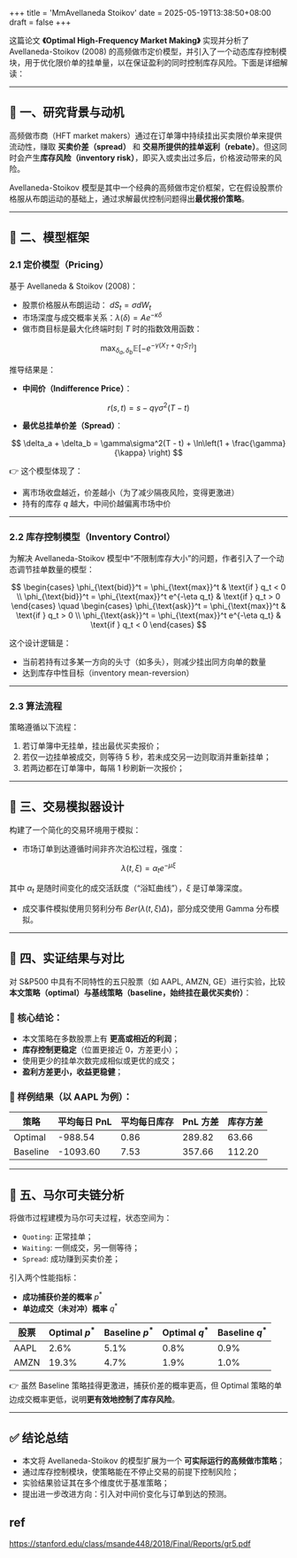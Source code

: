 +++
title = 'MmAvellaneda Stoikov'
date = 2025-05-19T13:38:50+08:00
draft = false
+++


这篇论文 **《Optimal High-Frequency Market Making》** 实现并分析了 Avellaneda-Stoikov (2008) 的高频做市定价模型，并引入了一个动态库存控制模块，用于优化限价单的挂单量，以在保证盈利的同时控制库存风险。下面是详细解读：

---

## 📌 一、研究背景与动机

高频做市商（HFT market makers）通过在订单簿中持续挂出买卖限价单来提供流动性，赚取 **买卖价差（spread）** 和 **交易所提供的挂单返利（rebate）**。但这同时会产生**库存风险（inventory risk）**，即买入或卖出过多后，价格波动带来的风险。

Avellaneda-Stoikov 模型是其中一个经典的高频做市定价框架，它在假设股票价格服从布朗运动的基础上，通过求解最优控制问题得出**最优报价策略**。

---

## 📌 二、模型框架

### 2.1 定价模型（Pricing）

基于 Avellaneda & Stoikov (2008)：

* 股票价格服从布朗运动： $dS_t = \sigma dW_t$
* 市场深度与成交概率关系：$\lambda(\delta) = A e^{-\kappa \delta}$
* 做市商目标是最大化终端时刻 $T$ 时的指数效用函数：

$$
\max_{\delta_a, \delta_b} \mathbb{E}[-e^{-\gamma (X_T + q_T S_T)}]
$$

推导结果是：

* **中间价（Indifference Price）**：

$$
r(s, t) = s - q\gamma\sigma^2(T - t)
$$

* **最优总挂单价差（Spread）**：

$$
\delta_a + \delta_b = \gamma\sigma^2(T - t) + \ln\left(1 + \frac{\gamma}{\kappa} \right)
$$

👉 这个模型体现了：

* 离市场收盘越近，价差越小（为了减少隔夜风险，变得更激进）
* 持有的库存 $q$ 越大，中间价越偏离市场中价

---

### 2.2 库存控制模型（Inventory Control）

为解决 Avellaneda-Stoikov 模型中“不限制库存大小”的问题，作者引入了一个动态调节挂单数量的模型：

$$
\begin{cases}
\phi_{\text{bid}}^t = \phi_{\text{max}}^t & \text{if } q_t < 0 \\
\phi_{\text{bid}}^t = \phi_{\text{max}}^t e^{-\eta q_t} & \text{if } q_t > 0
\end{cases}
\quad
\begin{cases}
\phi_{\text{ask}}^t = \phi_{\text{max}}^t & \text{if } q_t > 0 \\
\phi_{\text{ask}}^t = \phi_{\text{max}}^t e^{-\eta q_t} & \text{if } q_t < 0
\end{cases}
$$

这个设计逻辑是：

* 当前若持有过多某一方向的头寸（如多头），则减少挂出同方向单的数量
* 达到库存中性目标（inventory mean-reversion）

---

### 2.3 算法流程

策略遵循以下流程：

1. 若订单簿中无挂单，挂出最优买卖报价；
2. 若仅一边挂单被成交，则等待 5 秒，若未成交另一边则取消并重新挂单；
3. 若两边都在订单簿中，每隔 1 秒刷新一次报价；

---

## 📌 三、交易模拟器设计

构建了一个简化的交易环境用于模拟：

* 市场订单到达遵循时间非齐次泊松过程，强度：

$$
\lambda(t, \xi) = \alpha_t e^{-\mu \xi}
$$

其中 $\alpha_t$ 是随时间变化的成交活跃度（“浴缸曲线”），$\xi$ 是订单簿深度。

* 成交事件模拟使用贝努利分布 $Ber(\lambda(t, \xi)\Delta)$，部分成交使用 Gamma 分布模拟。

---

## 📌 四、实证结果与对比

对 S\&P500 中具有不同特性的五只股票（如 AAPL, AMZN, GE）进行实验，比较**本文策略（optimal）**与**基线策略（baseline，始终挂在最优买卖价）**：

### 🔸 核心结论：

* 本文策略在多数股票上有 **更高或相近的利润**；
* **库存控制更稳定**（位置更接近 0，方差更小）；
* 使用更少的挂单次数完成相似或更优的成交；
* **盈利方差更小，收益更稳健**；

### 🔸 样例结果（以 AAPL 为例）：

| 策略       | 平均每日 PnL | 平均每日库存 | PnL 方差 | 库存方差   |
| -------- | -------- | ------ | ------ | ------ |
| Optimal  | -988.54  | 0.86   | 289.82 | 63.66  |
| Baseline | -1093.60 | 7.53   | 357.66 | 112.20 |

---

## 📌 五、马尔可夫链分析

将做市过程建模为马尔可夫过程，状态空间为：

* `Quoting`: 正常挂单；
* `Waiting`: 一侧成交，另一侧等待；
* `Spread`: 成功赚到买卖价差；

引入两个性能指标：

* **成功捕获价差的概率** $p^*$
* **单边成交（未对冲）概率** $q^*$

| 股票   | Optimal $p^*$ | Baseline $p^*$ | Optimal $q^*$ | Baseline $q^*$ |
| ---- | ------------- | -------------- | ------------- | -------------- |
| AAPL | 2.6%          | 5.1%           | 0.8%          | 0.9%           |
| AMZN | 19.3%         | 4.7%           | 1.9%          | 1.0%           |

👉 虽然 Baseline 策略挂得更激进，捕获价差的概率更高，但 Optimal 策略的单边成交概率更低，说明**更有效地控制了库存风险**。

---

## ✅ 结论总结

* 本文将 Avellaneda-Stoikov 的模型扩展为一个 **可实际运行的高频做市策略**；
* 通过库存控制模块，使策略能在不停止交易的前提下控制风险；
* 实验结果验证其在多个维度优于基准策略；
* 提出进一步改进方向：引入对中间价变化与订单到达的预测。

## ref
https://stanford.edu/class/msande448/2018/Final/Reports/gr5.pdf
